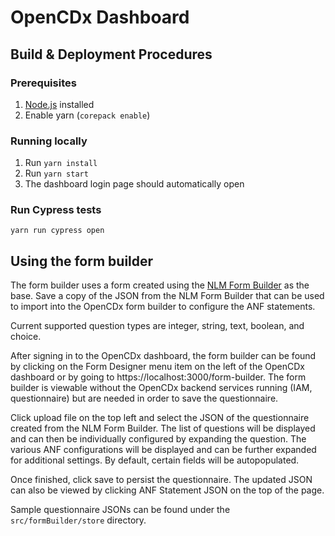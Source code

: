 # OpenCDx Dashboard

## Build & Deployment Procedures
### Prerequisites
1. [Node.js](https://nodejs.org/en/download/) installed
2. Enable yarn (`corepack enable`)

### Running locally
1. Run `yarn install`
2. Run `yarn start`
3. The dashboard login page should automatically open

### Run Cypress tests 
`yarn run cypress open`

## Using the form builder
The form builder uses a form created using the [NLM Form Builder](https://lhcformbuilder.nlm.nih.gov/) as the base. Save a copy of the JSON from the NLM Form Builder that can be used to import into the OpenCDx form builder to configure the ANF statements.

Current supported question types are integer, string, text, boolean, and choice.

After signing in to the OpenCDx dashboard, the form builder can be found by clicking on the Form Designer menu item on the left of the OpenCDx dashboard or by going to https://localhost:3000/form-builder. The form builder is viewable without the OpenCDx backend services running (IAM, questionnaire) but are needed in order to save the questionnaire.

Click upload file on the top left and select the JSON of the questionnaire created from the NLM Form Builder. The list of questions will be displayed and can then be individually configured by expanding the question. The various ANF configurations will be displayed and can be further expanded for additional settings. By default, certain fields will be autopopulated.

Once finished, click save to persist the questionnaire. The updated JSON can also be viewed by clicking ANF Statement JSON on the top of the page.

Sample questionnaire JSONs can be found under the `src/formBuilder/store` directory.
